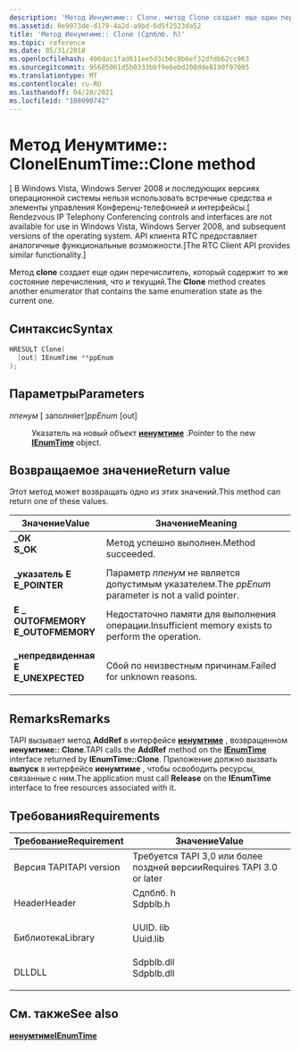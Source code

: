 ```yaml
---
description: 'Метод Иенумтиме:: Clone. метод Clone создает еще один перечислитель, который содержит то же состояние перечисления, что и текущий.'
ms.assetid: 0e9973de-d179-4a2d-a9bd-6d5f2523da52
title: 'Метод Иенумтиме:: Clone (Сдпблб. h)'
ms.topic: reference
ms.date: 05/31/2018
ms.openlocfilehash: 406dac1fad611ee5d3cb6c8b6ef32dfdb62cc963
ms.sourcegitcommit: 95685061d5b0333bbf9e6ebd208dde8190f97005
ms.translationtype: MT
ms.contentlocale: ru-RU
ms.lasthandoff: 04/28/2021
ms.locfileid: "108090742"
---
```

# <a name="ienumtimeclone-method"></a><span data-ttu-id="d09e4-103">Метод Иенумтиме:: Clone</span><span class="sxs-lookup"><span data-stu-id="d09e4-103">IEnumTime::Clone method</span></span>

<span data-ttu-id="d09e4-104">\[ В Windows Vista, Windows Server 2008 и последующих версиях операционной системы нельзя использовать встречные средства и элементы управления Конференц-телефонией и интерфейсы.</span><span class="sxs-lookup"><span data-stu-id="d09e4-104">\[ Rendezvous IP Telephony Conferencing controls and interfaces are not available for use in Windows Vista, Windows Server 2008, and subsequent versions of the operating system.</span></span> <span data-ttu-id="d09e4-105">API клиента RTC предоставляет аналогичные функциональные возможности.\]</span><span class="sxs-lookup"><span data-stu-id="d09e4-105">The RTC Client API provides similar functionality.\]</span></span>

<span data-ttu-id="d09e4-106">Метод **clone** создает еще один перечислитель, который содержит то же состояние перечисления, что и текущий.</span><span class="sxs-lookup"><span data-stu-id="d09e4-106">The **Clone** method creates another enumerator that contains the same enumeration state as the current one.</span></span>

## <a name="syntax"></a><span data-ttu-id="d09e4-107">Синтаксис</span><span class="sxs-lookup"><span data-stu-id="d09e4-107">Syntax</span></span>


```C++
HRESULT Clone(
  [out] IEnumTime **ppEnum
);
```



## <a name="parameters"></a><span data-ttu-id="d09e4-108">Параметры</span><span class="sxs-lookup"><span data-stu-id="d09e4-108">Parameters</span></span>

<dl> <dt>

<span data-ttu-id="d09e4-109">*ппенум* \[ заполняет\]</span><span class="sxs-lookup"><span data-stu-id="d09e4-109">*ppEnum* \[out\]</span></span>
</dt> <dd>

<span data-ttu-id="d09e4-110">Указатель на новый объект [**иенумтиме**](ienumtime.md) .</span><span class="sxs-lookup"><span data-stu-id="d09e4-110">Pointer to the new [**IEnumTime**](ienumtime.md) object.</span></span>

</dd> </dl>

## <a name="return-value"></a><span data-ttu-id="d09e4-111">Возвращаемое значение</span><span class="sxs-lookup"><span data-stu-id="d09e4-111">Return value</span></span>

<span data-ttu-id="d09e4-112">Этот метод может возвращать одно из этих значений.</span><span class="sxs-lookup"><span data-stu-id="d09e4-112">This method can return one of these values.</span></span>



| <span data-ttu-id="d09e4-113">Значение</span><span class="sxs-lookup"><span data-stu-id="d09e4-113">Value</span></span>                                                                                         | <span data-ttu-id="d09e4-114">Значение</span><span class="sxs-lookup"><span data-stu-id="d09e4-114">Meaning</span></span>                                                         |
|-----------------------------------------------------------------------------------------------|-----------------------------------------------------------------|
| <dl> <span data-ttu-id="d09e4-115"><dt>**\_ОК**</dt></span><span class="sxs-lookup"><span data-stu-id="d09e4-115"><dt>**S\_OK**</dt></span></span> </dl>          | <span data-ttu-id="d09e4-116">Метод успешно выполнен.</span><span class="sxs-lookup"><span data-stu-id="d09e4-116">Method succeeded.</span></span><br/>                                    |
| <dl> <span data-ttu-id="d09e4-117"><dt>**\_указатель E**</dt></span><span class="sxs-lookup"><span data-stu-id="d09e4-117"><dt>**E\_POINTER**</dt></span></span> </dl>     | <span data-ttu-id="d09e4-118">Параметр *ппенум* не является допустимым указателем.</span><span class="sxs-lookup"><span data-stu-id="d09e4-118">The *ppEnum* parameter is not a valid pointer.</span></span><br/>       |
| <dl> <span data-ttu-id="d09e4-119"><dt>**E \_ OUTOFMEMORY**</dt></span><span class="sxs-lookup"><span data-stu-id="d09e4-119"><dt>**E\_OUTOFMEMORY**</dt></span></span> </dl> | <span data-ttu-id="d09e4-120">Недостаточно памяти для выполнения операции.</span><span class="sxs-lookup"><span data-stu-id="d09e4-120">Insufficient memory exists to perform the operation.</span></span><br/> |
| <dl> <span data-ttu-id="d09e4-121"><dt>**\_непредвиденная E**</dt></span><span class="sxs-lookup"><span data-stu-id="d09e4-121"><dt>**E\_UNEXPECTED**</dt></span></span> </dl>  | <span data-ttu-id="d09e4-122">Сбой по неизвестным причинам.</span><span class="sxs-lookup"><span data-stu-id="d09e4-122">Failed for unknown reasons.</span></span><br/>                          |



 

## <a name="remarks"></a><span data-ttu-id="d09e4-123">Remarks</span><span class="sxs-lookup"><span data-stu-id="d09e4-123">Remarks</span></span>

<span data-ttu-id="d09e4-124">TAPI вызывает метод **AddRef** в интерфейсе [**иенумтиме**](ienumtime.md) , возвращенном **иенумтиме:: Clone**.</span><span class="sxs-lookup"><span data-stu-id="d09e4-124">TAPI calls the **AddRef** method on the [**IEnumTime**](ienumtime.md) interface returned by **IEnumTime::Clone**.</span></span> <span data-ttu-id="d09e4-125">Приложение должно вызвать **выпуск** в интерфейсе **иенумтиме** , чтобы освободить ресурсы, связанные с ним.</span><span class="sxs-lookup"><span data-stu-id="d09e4-125">The application must call **Release** on the **IEnumTime** interface to free resources associated with it.</span></span>

## <a name="requirements"></a><span data-ttu-id="d09e4-126">Требования</span><span class="sxs-lookup"><span data-stu-id="d09e4-126">Requirements</span></span>



| <span data-ttu-id="d09e4-127">Требование</span><span class="sxs-lookup"><span data-stu-id="d09e4-127">Requirement</span></span> | <span data-ttu-id="d09e4-128">Значение</span><span class="sxs-lookup"><span data-stu-id="d09e4-128">Value</span></span> |
|-------------------------|---------------------------------------------------------------------------------------|
| <span data-ttu-id="d09e4-129">Версия TAPI</span><span class="sxs-lookup"><span data-stu-id="d09e4-129">TAPI version</span></span><br/> | <span data-ttu-id="d09e4-130">Требуется TAPI 3,0 или более поздней версии</span><span class="sxs-lookup"><span data-stu-id="d09e4-130">Requires TAPI 3.0 or later</span></span><br/>                                                 |
| <span data-ttu-id="d09e4-131">Header</span><span class="sxs-lookup"><span data-stu-id="d09e4-131">Header</span></span><br/>       | <dl> <span data-ttu-id="d09e4-132"><dt>Сдпблб. h</dt></span><span class="sxs-lookup"><span data-stu-id="d09e4-132"><dt>Sdpblb.h</dt></span></span> </dl>   |
| <span data-ttu-id="d09e4-133">Библиотека</span><span class="sxs-lookup"><span data-stu-id="d09e4-133">Library</span></span><br/>      | <dl> <span data-ttu-id="d09e4-134"><dt>UUID. lib</dt></span><span class="sxs-lookup"><span data-stu-id="d09e4-134"><dt>Uuid.lib</dt></span></span> </dl>   |
| <span data-ttu-id="d09e4-135">DLL</span><span class="sxs-lookup"><span data-stu-id="d09e4-135">DLL</span></span><br/>          | <dl> <span data-ttu-id="d09e4-136"><dt>Sdpblb.dll</dt></span><span class="sxs-lookup"><span data-stu-id="d09e4-136"><dt>Sdpblb.dll</dt></span></span> </dl> |



## <a name="see-also"></a><span data-ttu-id="d09e4-137">См. также</span><span class="sxs-lookup"><span data-stu-id="d09e4-137">See also</span></span>

<dl> <dt>

[<span data-ttu-id="d09e4-138">**иенумтиме**</span><span class="sxs-lookup"><span data-stu-id="d09e4-138">**IEnumTime**</span></span>](ienumtime.md)
</dt> </dl>

 

 




